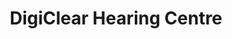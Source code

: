 ---
title: "DigiClear Hearing Centre"
url: /bishops-stortford/digiclear-hearing-centre/
shop: hearing aids
---